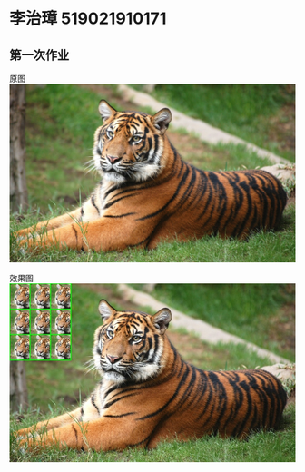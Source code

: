 # 李治璋 519021910171
## 第一次作业
原图
<img src="./cats.jpeg" width="1000px">

效果图
<img src="./tiger1.jpeg" width="1000px">
